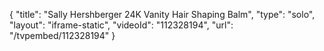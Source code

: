 {
    "title": "Sally Hershberger 24K Vanity Hair Shaping Balm",
    "type": "solo",
    "layout": "iframe-static",
    "videoId": "112328194",
    "url": "\/tvpembed\/112328194"
}
